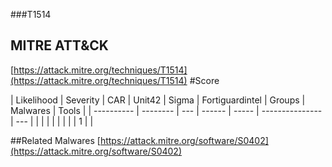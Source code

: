 ###T1514
## MITRE ATT&CK
[https://attack.mitre.org/techniques/T1514](https://attack.mitre.org/techniques/T1514)
#Score

| Likelihood | Severity | CAR | Unit42 | Sigma | Fortiguardintel | Groups | Malwares | Tools |
| ---------- | -------- | --- | ------ | ----- | --------------- | ---  |
 |   |   |   |   |   |   |   | 1 |   |

##Related Malwares
[https://attack.mitre.org/software/S0402](https://attack.mitre.org/software/S0402)
[]()
